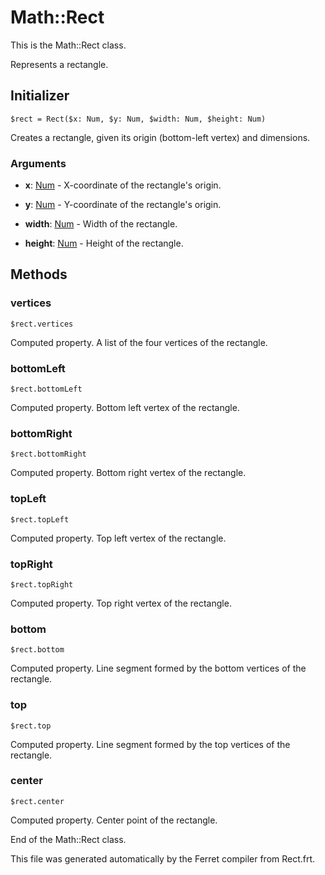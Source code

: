 # Math::Rect

This is the Math::Rect class.

Represents a rectangle.


## Initializer

```
$rect = Rect($x: Num, $y: Num, $width: Num, $height: Num)
```

Creates a rectangle, given its origin (bottom-left vertex) and dimensions.


### Arguments

* __x__: [Num](/doc/std/Number.md) - X-coordinate of the rectangle's origin.

* __y__: [Num](/doc/std/Number.md) - Y-coordinate of the rectangle's origin.

* __width__: [Num](/doc/std/Number.md) - Width of the rectangle.

* __height__: [Num](/doc/std/Number.md) - Height of the rectangle.

## Methods

### vertices

```
$rect.vertices
```

Computed property. A list of the four vertices of the rectangle.



### bottomLeft

```
$rect.bottomLeft
```

Computed property. Bottom left vertex of the rectangle.



### bottomRight

```
$rect.bottomRight
```

Computed property. Bottom right vertex of the rectangle.



### topLeft

```
$rect.topLeft
```

Computed property. Top left vertex of the rectangle.



### topRight

```
$rect.topRight
```

Computed property. Top right vertex of the rectangle.



### bottom

```
$rect.bottom
```

Computed property. Line segment formed by the bottom vertices of the rectangle.



### top

```
$rect.top
```

Computed property. Line segment formed by the top vertices of the rectangle.



### center

```
$rect.center
```

Computed property. Center point of the rectangle.





End of the Math::Rect class.

This file was generated automatically by the Ferret compiler from
Rect.frt.
